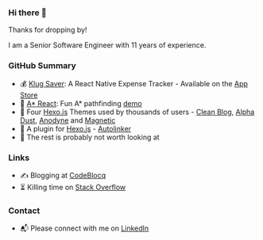 ### Hi there 👋

Thanks for dropping by!

I am a Senior Software Engineer with 11 years of experience.

### GitHub Summary

- 💰  [Klug Saver](https://github.com/klugjo/klug-saver): A React Native Expense Tracker - Available on the [App Store](https://apps.apple.com/ph/app/klug-saver/id1467169332)
- 🧩  [A* React](https://github.com/klugjo/a-star-react): Fun A* pathfinding [demo](http://a-star-pathfinding.codeblocq.com/)
- 🎨  Four [Hexo.js](https://hexo.io/) Themes used by thousands of users - [Clean Blog](https://github.com/klugjo/hexo-theme-clean-blog), [Alpha Dust](https://github.com/klugjo/hexo-theme-alpha-dust), [Anodyne](https://github.com/klugjo/hexo-theme-anodyne) and [Magnetic](https://github.com/klugjo/hexo-theme-magnetic)
- 🔗  A plugin for [Hexo.js](https://hexo.io/) - [Autolinker](https://github.com/klugjo/hexo-autolinker)
- 🙈  The rest is probably not worth looking at 

### Links

- ✍️ Blogging at [CodeBlocq](https://www.codeblocq.com/)
- ⏳ Killing time on [Stack Overflow](https://stackoverflow.com/users/1595699/klugjo)

### Contact

- 📬 Please connect with me on [LinkedIn](https://www.linkedin.com/in/jonathanklughertz/)

